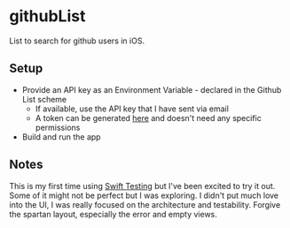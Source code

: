 # githubList
List to search for github users in iOS.

## Setup
- Provide an API key as an Environment Variable - declared in the Github List scheme
    - If available, use the API key that I have sent via email
    - A token can be generated [here](https://github.com/settings/tokens) and doesn't need any specific permissions
- Build and run the app

## Notes
This is my first time using [Swift Testing](https://developer.apple.com/xcode/swift-testing/) but I've been excited to try it out. Some of it might not be perfect but I was exploring.
I didn't put much love into the UI, I was really focused on the architecture and testability. Forgive the spartan layout, especially the error and empty views.